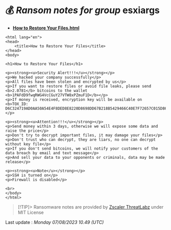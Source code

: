 # 💰 _Ransom notes for group_ esxiargs
* **[How to Restore Your Files.html](https://ransomware.live/ransomware_notes/esxiargs/How%20to%20Restore%20Your%20Files.html)**

```
<html lang="en">
<head>
    <title>How to Restore Your Files</title>
</head>
<body>

<h1>How to Restore Your Files</h1>

<p><strong><u>Security Alert!!!</u></strong></p>
<p>We hacked your company successfully</p>
<p>All files have been stolen and encrypted by us</p>
<p>If you want to restore files or avoid file leaks, please send <b>2.0781</b> bitcoins to the wallet <b>1PAFdD9fwqRWG4VcCGuY27VTW8xPZmuF1D</b></p>
<p>If money is received, encryption key will be available on <b>TOX_ID: D6C324719AD0AA50A54E4F8DED8E8220D8698DD67B218B5429466C40E7F72657C015D86C7E4A</b></p>

<p><strong><u>Attention!!!</u></strong></p>
<p>Send money within 3 days, otherwise we will expose some data and raise the price</p>
<p>Don't try to decrypt important files, it may damage your files</p>
<p>Don't trust who can decrypt, they are liars, no one can decrypt without key file</p>
<p>If you don't send bitcoins, we will notify your customers of the data breach by email and text message</p>
<p>And sell your data to your opponents or criminals, data may be made release</p>

<p><strong><u>Note</u></strong></p>
<p>SSH is turned on</p>
<p>Firewall is disabled</p>

<br>
</body>
</html>

```


> [!TIP]> Ransomware notes are provided by [Zscaler ThreatLabz](https://github.com/threatlabz/ransomware_notes) under MIT License
> 




Last update : _Monday 07/08/2023 10.49 (UTC)_

